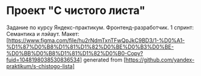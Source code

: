 # Проект "С чистого листа"
Задание по курсу Яндекс-практикум. Фронтенд-разработчик. 1 спринт: Семантика и лэйаут.
Макет: [https://www.figma.com/file/hu2rNdmTxnTFwQpJkC9BD3/1-%D0%A1-%D1%87%D0%B8%D1%81%D1%82%D0%BE%D0%B3%D0%BE-%D0%BB%D0%B8%D1%81%D1%82%D0%B0-Copy?fuid=1048198038530836534]
generated from [https://github.com/yandex-praktikum/s-chistogo-lista]
